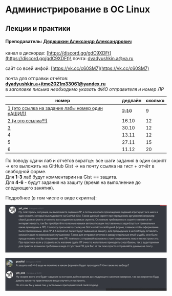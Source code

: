 # Администрирование в ОС Linux

## Лекции и практики

#### Преподаватель: [Дядюшкин Александр Александрович](https://isu.ifmo.ru/pls/apex/f?p=2143:3:105470750249972::NO::PID:184221)

канал в дискорде: [https://discord.gg/gdC9XDFt](https://discord.gg/gdC9XDFt)\
почта: [dyadyushkin.a@ya.ru](mailto:dyadyushkin.a@ya.ru)

сайт со всей инфой: [https://vk.cc/c60SM7](https://vk.cc/c60SM7)

почта для отправки отчётов: **dyadyushkin.a+itmo2021m33061@yandex.ru**\
в _заголовке письма необходимо указать ФИО отправителя и номер ЛР_

| номер                                                                                                                     | дедлайн  | сколько |
| ------------------------------------------------------------------------------------------------------------------------- | -------- | ------- |
| [1 (это ссылка на задание лабы номер один рАШИД)](https://drive.google.com/file/d/1tMSvDxnmtMwS3-LoD5CM8-CfyKM2Pjjn/view) | ~~2.10~~ | 9       |
| [2 (и это ссылка!!!)](https://drive.google.com/file/d/1zEE40d2gOJJgAQ4pxLQVBLtDU1t2DWC\_/view)                            | 16.10    | 12      |
| [3](https://drive.google.com/file/d/1RE_J69O3AIbpnnisrv0\_CS-Qx4A-EWy-/view)                                              | 30.10    | 12      |
| 4                                                                                                                         | 13.11    | 12      |
| 5                                                                                                                         | 27.11    | 15      |
| 6                                                                                                                         | 11.12    | 20      |

По поводу сдачи лаб и отчётов вкратце: все шаги задания в один скрипт -> его выложить на GitHub Gist -> на почту ссылка на гист + отчёт в свободной форме.\
Для **1-3** лаб будут комментарии на Gist == защита.\
Для **4-6** - будут задания на защиту (время на выполнение до следующего занятия).

Подробнее (в том числе о виде скрипта): 

![](<.gitbook/assets/image (10).png>)

![](<.gitbook/assets/image (11).png>)
